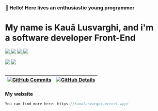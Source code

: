 ### 👋 Hello! Here lives an enthusiastic young programmer
# My name is Kauã Lusvarghi, and i'm a software developer Front-End

<div align=start>
    <a href="https://instagram.com/lusvarghikaua" target="_blank"><img src="https://img.shields.io/badge/-Instagram-%23E4405F?style=for-the-badge&logo=instagram&logoColor=white" target="_blank"> 
    </a>
    <a href="https://discord.gg/604534608704438272" target="_blank"><img src="https://img.shields.io/badge/Discord-7289DA?style=for-the-badge&logo=discord&logoColor=white" target="_blank"></a> 
    <a href="https://www.linkedin.com/in/kaua-ortolani-frontend-jr" target="_blank"><img src="https://img.shields.io/badge/-LinkedIn-%230077B5?style=for-the-badge&logo=linkedin&logoColor=white"> 
    </a> 
    <a href = "mailto:kauaolusvarghi@gmail.com" target="_blank"><img src="https://img.shields.io/badge/-Gmail-%23333?style=for-the-badge&logo=gmail&logoColor=white""></a>
</div>


<br/>
<div>
    <img src="https://skillicons.dev/icons?i=react,next,tailwind,javascript,typescript,vite,html,css,sass" />
    <img src="https://skillicons.dev/icons?i=styledcomponents,figma,vercel,docker,postgres"/><br>
</div>
<br/>
    
 | [![GitHub Commits](http://github-profile-summary-cards.vercel.app/api/cards/productive-time?username=klusvarghi&theme=dracula&utcOffset=-3)](https://github.com/vn7n24fzkq/github-profile-summary-cards) | [![GitHub Details](http://github-profile-summary-cards.vercel.app/api/cards/profile-details?username=klusvarghi&theme=dracula)](https://github.com/vn7n24fzkq/github-profile-summary-cards) |  
 | ----------- | ----------- |
 

### My website
```js
You can find more here: https://kaualusvarghi.vercel.app/
```
